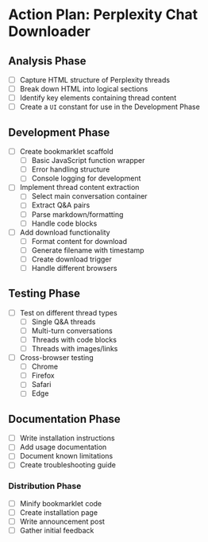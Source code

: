 # Action Plan: Perplexity Chat Downloader

## Analysis Phase

- [ ] Capture HTML structure of Perplexity threads
- [ ] Break down HTML into logical sections
- [ ] Identify key elements containing thread content
- [ ] Create a `UI` constant for use in the Development Phase

## Development Phase

- [ ] Create bookmarklet scaffold
  - [ ] Basic JavaScript function wrapper
  - [ ] Error handling structure
  - [ ] Console logging for development
- [ ] Implement thread content extraction
  - [ ] Select main conversation container
  - [ ] Extract Q&A pairs
  - [ ] Parse markdown/formatting
  - [ ] Handle code blocks
- [ ] Add download functionality
  - [ ] Format content for download
  - [ ] Generate filename with timestamp
  - [ ] Create download trigger
  - [ ] Handle different browsers

## Testing Phase

- [ ] Test on different thread types
  - [ ] Single Q&A threads
  - [ ] Multi-turn conversations
  - [ ] Threads with code blocks
  - [ ] Threads with images/links
- [ ] Cross-browser testing
  - [ ] Chrome
  - [ ] Firefox
  - [ ] Safari
  - [ ] Edge

## Documentation Phase

- [ ] Write installation instructions
- [ ] Add usage documentation
- [ ] Document known limitations
- [ ] Create troubleshooting guide

### Distribution Phase

- [ ] Minify bookmarklet code
- [ ] Create installation page
- [ ] Write announcement post
- [ ] Gather initial feedback
